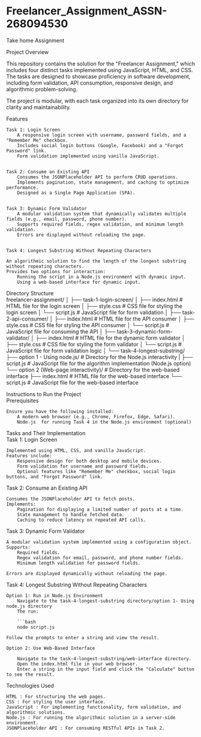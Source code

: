# Freelancer_Assignment_ASSN-268094530
Take home Assignment

Project Overview  

This repository contains the solution for the "Freelancer Assignment," which includes four distinct tasks implemented using JavaScript, HTML, and CSS. The tasks are designed to showcase proficiency in software development, including form validation, API consumption, responsive design, and algorithmic problem-solving. 

The project is modular, with each task organized into its own directory for clarity and maintainability. 

Features  

    Task 1: Login Screen  
        A responsive login screen with username, password fields, and a "Remember Me" checkbox.
        Includes social login buttons (Google, Facebook) and a "Forgot Password" link.
        Form validation implemented using vanilla JavaScript.
         

    Task 2: Consume an Existing API  
        Consumes the JSONPlaceholder API to perform CRUD operations.
        Implements pagination, state management, and caching to optimize performance.
        Designed as a Single Page Application (SPA).
         

    Task 3: Dynamic Form Validator  
        A modular validation system that dynamically validates multiple fields (e.g., email, password, phone number).
        Supports required fields, regex validation, and minimum length validation.
        Errors are displayed without reloading the page.
         

    Task 4: Longest Substring Without Repeating Characters  

    An algorithmic solution to find the length of the longest substring without repeating characters.
    Provides two options for interaction:
        Running the script in a Node.js environment with dynamic input.
        Using a web-based interface for dynamic input.
         
     
Directory Structure  
freelancer-assignment/
│
├── task-1-login-screen/
│   ├── index.html          # HTML file for the login screen
│   ├── style.css           # CSS file for styling the login screen
│   └── script.js           # JavaScript file for form validation
│
├── task-2-api-consumer/
│   ├── index.html          # HTML file for the API consumer
│   ├── style.css           # CSS file for styling the API consumer
│   └── script.js           # JavaScript file for consuming the API
│
├── task-3-dynamic-form-validator/
│   ├── index.html          # HTML file for the dynamic form validator
│   ├── style.css           # CSS file for styling the form validator
│   └── script.js           # JavaScript file for form validation logic
│
└── task-4-longest-substring/
    ├── option 1 - Using node.js/ # Directory for the Node.js interactivity
    |   ├── script.js           # JavaScript file for the algorithm implementation (Node.js option)
    └── option 2 (Web-page interactivity)/ # Directory for the web-based interface
        ├── index.html      # HTML file for the web-based interface
        └── script.js       # JavaScript file for the web-based interface


Instructions to Run the Project  
Prerequisites  

    Ensure you have the following installed:
        A modern web browser (e.g., Chrome, Firefox, Edge, Safari).
        Node.js  for running Task 4 in the Node.js environment (optional)
                 

Tasks and Their Implementation  
Task 1: Login Screen  

    Implemented using HTML, CSS, and vanilla JavaScript.
    Features include:
        Responsive design for both desktop and mobile devices.
        Form validation for username and password fields.
        Optional features like "Remember Me" checkbox, social login buttons, and "Forgot Password" link.
           
Task 2: Consume an Existing API  

    Consumes the JSONPlaceholder API to fetch posts.
    Implements:
        Pagination for displaying a limited number of posts at a time.
        State management to handle fetched data.
        Caching to reduce latency on repeated API calls.

Task 3: Dynamic Form Validator  

    A modular validation system implemented using a configuration object.
    Supports:
        Required fields.
        Regex validation for email, password, and phone number fields.
        Minimum length validation for password fields.
         
    Errors are displayed dynamically without reloading the page.
     
Task 4: Longest Substring Without Repeating Characters  

    Option 1: Run in Node.js Environment  
        Navigate to the task-4-longest-substring directory/option 1- Using node.js directory
        The run:
        
        ```bash
        node script.js
     
    Follow the prompts to enter a string and view the result.
     
    Option 2: Use Web-Based Interface  

        Navigate to the task-4-longest-substring/web-interface directory.
        Open the index.html file in your web browser.
        Enter a string in the input field and click the "Calculate" button to see the result.
     
Technologies Used  

    HTML : For structuring the web pages.
    CSS : For styling the user interface.
    JavaScript : For implementing functionality, form validation, and algorithmic solutions.
    Node.js : For running the algorithmic solution in a server-side environment.
    JSONPlaceholder API : For consuming RESTful APIs in Task 2.
     
     